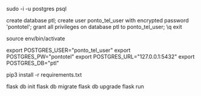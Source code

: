 sudo -i -u postgres
psql

create database ptl;
create user ponto_tel_user with encrypted password 'pontotel';
grant all privileges on database ptl to ponto_tel_user;
\q
exit


source env/bin/activate

export POSTGRES_USER="ponto_tel_user"
export POSTGRES_PW="pontotel"
export POSTGRES_URL="127.0.0.1:5432"
export POSTGRES_DB="ptl"



pip3 install -r requirements.txt




flask db init
flask db migrate
flask db upgrade
flask run